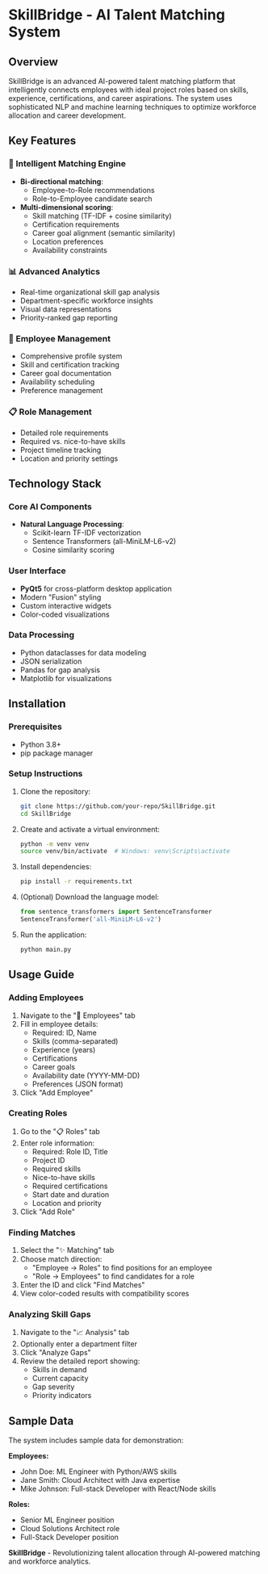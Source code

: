 # SkillBridge - AI Talent Matching System

## Overview

SkillBridge is an advanced AI-powered talent matching platform that intelligently connects employees with ideal project roles based on skills, experience, certifications, and career aspirations. The system uses sophisticated NLP and machine learning techniques to optimize workforce allocation and career development.


## Key Features

### 🧠 Intelligent Matching Engine
- **Bi-directional matching**:
  - Employee-to-Role recommendations
  - Role-to-Employee candidate search
- **Multi-dimensional scoring**:
  - Skill matching (TF-IDF + cosine similarity)
  - Certification requirements
  - Career goal alignment (semantic similarity)
  - Location preferences
  - Availability constraints

### 📊 Advanced Analytics
- Real-time organizational skill gap analysis
- Department-specific workforce insights
- Visual data representations
- Priority-ranked gap reporting

### 👥 Employee Management
- Comprehensive profile system
- Skill and certification tracking
- Career goal documentation
- Availability scheduling
- Preference management

### 📋 Role Management
- Detailed role requirements
- Required vs. nice-to-have skills
- Project timeline tracking
- Location and priority settings

## Technology Stack

### Core AI Components
- **Natural Language Processing**:
  - Scikit-learn TF-IDF vectorization
  - Sentence Transformers (all-MiniLM-L6-v2)
  - Cosine similarity scoring

### User Interface
- **PyQt5** for cross-platform desktop application
- Modern "Fusion" styling
- Custom interactive widgets
- Color-coded visualizations

### Data Processing
- Python dataclasses for data modeling
- JSON serialization
- Pandas for gap analysis
- Matplotlib for visualizations

## Installation

### Prerequisites
- Python 3.8+
- pip package manager

### Setup Instructions

1. Clone the repository:
   ```bash
   git clone https://github.com/your-repo/SkillBridge.git
   cd SkillBridge
   ```

2. Create and activate a virtual environment:
   ```bash
   python -m venv venv
   source venv/bin/activate  # Windows: venv\Scripts\activate
   ```

3. Install dependencies:
   ```bash
   pip install -r requirements.txt
   ```

4. (Optional) Download the language model:
   ```python
   from sentence_transformers import SentenceTransformer
   SentenceTransformer('all-MiniLM-L6-v2')
   ```

5. Run the application:
   ```bash
   python main.py
   ```

## Usage Guide

### Adding Employees
1. Navigate to the "👥 Employees" tab
2. Fill in employee details:
   - Required: ID, Name
   - Skills (comma-separated)
   - Experience (years)
   - Certifications
   - Career goals
   - Availability date (YYYY-MM-DD)
   - Preferences (JSON format)
3. Click "Add Employee"

### Creating Roles
1. Go to the "📋 Roles" tab
2. Enter role information:
   - Required: Role ID, Title
   - Project ID
   - Required skills
   - Nice-to-have skills
   - Required certifications
   - Start date and duration
   - Location and priority
3. Click "Add Role"

### Finding Matches
1. Select the "✨ Matching" tab
2. Choose match direction:
   - "Employee → Roles" to find positions for an employee
   - "Role → Employees" to find candidates for a role
3. Enter the ID and click "Find Matches"
4. View color-coded results with compatibility scores

### Analyzing Skill Gaps
1. Navigate to the "📈 Analysis" tab
2. Optionally enter a department filter
3. Click "Analyze Gaps"
4. Review the detailed report showing:
   - Skills in demand
   - Current capacity
   - Gap severity
   - Priority indicators

## Sample Data

The system includes sample data for demonstration:

**Employees:**
- John Doe: ML Engineer with Python/AWS skills
- Jane Smith: Cloud Architect with Java expertise
- Mike Johnson: Full-stack Developer with React/Node skills

**Roles:**
- Senior ML Engineer position
- Cloud Solutions Architect role
- Full-Stack Developer position


**SkillBridge** - Revolutionizing talent allocation through AI-powered matching and workforce analytics.
